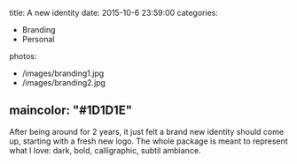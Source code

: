 title: A new identity
date: 2015-10-6 23:59:00
categories:
- Branding
- Personal

photos:
- /images/branding1.jpg
- /images/branding2.jpg

maincolor: "#1D1D1E"
---

After being around for 2 years, it just felt a brand new identity should come up, starting with a fresh new logo. The whole package is meant to represent what I love: dark, bold, calligraphic, subtil ambiance. 
